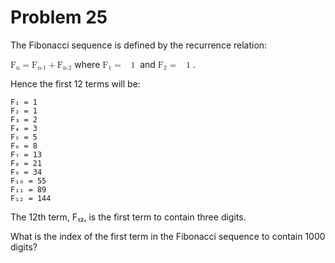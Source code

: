 #  Problem 25

The Fibonacci sequence is defined by the recurrence relation:

<math xmlns="http://www.w3.org/1998/Math/MathML">
  <msub>
    <mn>F</mn>
    <mn>n</mn>
  </msub>
  <mo>=</mo>
  <msub>
    <mn>F</mn>
    <mn>n-1</mn>
  </msub>
  <mo>+</mo>
  <msub>
    <mn>F</mn>
    <mn>n-2</mn>
  </msub>
</math> where <math xmlns="http://www.w3.org/1998/Math/MathML">
  <msub>
    <mn>F</mn>
    <mn>1</mn>
  </msub> 
  <mo>=</mo>
  <mo></mo>
  <mo>1</mo>
</math> and <math xmlns="http://www.w3.org/1998/Math/MathML">
  <msub>
    <mn>F</mn>
    <mn>2</mn>
  </msub> 
  <mo>=</mo>
  <mo></mo>
  <mo>1</mo>
</math>.

Hence the first 12 terms will be:

	F₁ = 1
	F₂ = 1
	F₃ = 2
	F₄ = 3
	F₅ = 5
	F₆ = 8
	F₇ = 13
	F₈ = 21
	F₉ = 34
	F₁₀ = 55
	F₁₁ = 89
	F₁₂ = 144

The 12th term, F₁₂, is the first term to contain three digits.

What is the index of the first term in the Fibonacci sequence to contain 1000 digits?